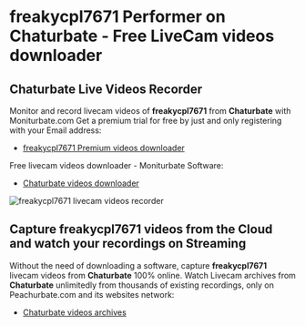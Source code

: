 # freakycpl7671 Performer on Chaturbate - Free LiveCam videos downloader

## Chaturbate Live Videos Recorder

Monitor and record livecam videos of **freakycpl7671** from **Chaturbate** with Moniturbate.com
Get a premium trial for free by just and only registering with your Email address:
* [freakycpl7671 Premium videos downloader](https://moniturbate.com/request-demo-licence-key.html)

Free livecam videos downloader - Moniturbate Software:
* [Chaturbate videos downloader](https://moniturbate.com/moniturbate-download-software.html)

![freakycpl7671 livecam videos recorder](https://peachurnet.com/templates/moniturbate-software.png)


## Capture freakycpl7671 videos from the Cloud and watch your recordings on Streaming

Without the need of downloading a software, capture **freakycpl7671** livecam videos from **Chaturbate** 100% online.
Watch Livecam archives from **Chaturbate** unlimitedly from thousands of existing recordings, only on Peachurbate.com and its websites network:
* [Chaturbate videos archives](https://peachurnet.com/)